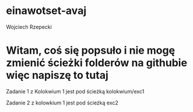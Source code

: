# einawotset-avaj

Wojciech Rzepecki

# Witam, coś się popsuło i nie mogę zmienić ścieżki folderów na githubie więc napiszę to tutaj

Zadanie 1 z Kolokwium 1 jest pod ścieżką kolokwium/exc1

Zadanie 2 z kolowkium 1 jest pod ścieżką exc2
